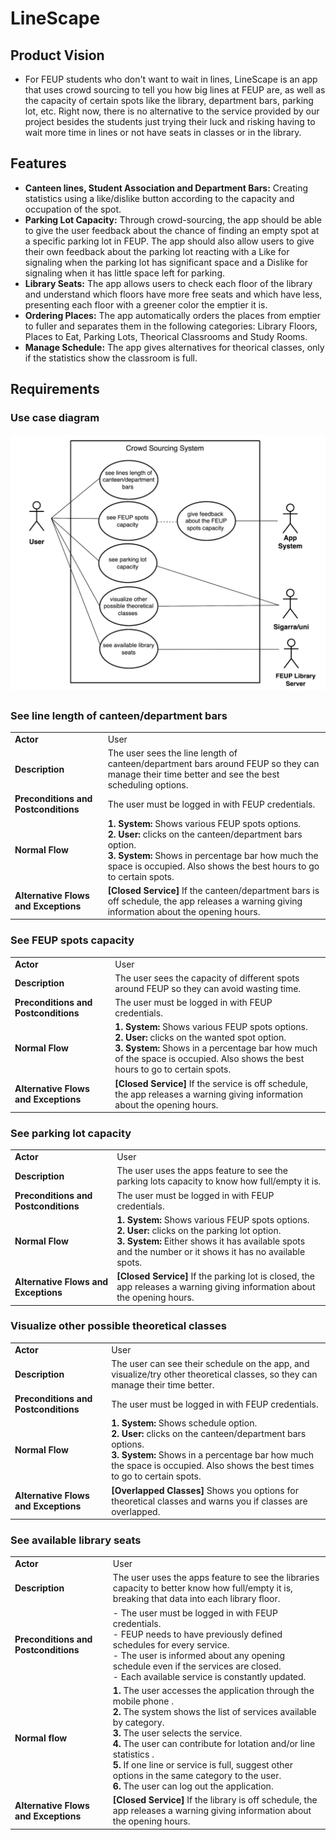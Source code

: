 # LineScape

## Product Vision

- For FEUP students who don't want to wait in lines, LineScape is an app that uses crowd sourcing to tell you how big lines at FEUP are, as well as the capacity of certain spots like the library, department bars, parking lot, etc. Right now, there is no alternative to the service provided by our project besides the students just trying their luck and risking having to wait more time in lines or not have seats in classes or in the library.

## Features
- **Canteen lines, Student Association and Department Bars:** Creating statistics using a like/dislike button according to the capacity and occupation of the spot.
- **Parking Lot Capacity:** Through crowd-sourcing, the app should be able to give the user feedback about the chance of finding an empty spot at a specific parking lot in FEUP. The app should also allow users to give their own feedback about the parking lot reacting with a Like for signaling when the parking lot has significant space and a Dislike for signaling when it has little space left for parking.
- **Library Seats:** The app allows users to check each floor of the library and understand which floors have more free seats and which have less, presenting each floor with a greener color the emptier it is.
- **Ordering Places:** The app automatically orders the places from emptier to fuller and separates them in the following categories: Library Floors, Places to Eat, Parking Lots, Theorical Classrooms and Study Rooms.
- **Manage Schedule:** The app gives alternatives for theorical classes, only if the statistics show the classroom is full.

## Requirements

### Use case diagram
![UseCaseDiagram](CrowdSourcingSystem.png)

### See line length of canteen/department bars
|||
| --- | --- |
|**Actor**|User|
|**Description**|The user sees the line length of canteen/department bars around FEUP so they can manage their time better and see the best scheduling options.|
|**Preconditions and Postconditions**| The user must be logged in with FEUP credentials.|
|**Normal Flow**| **1. System:** Shows various FEUP spots options. </br> **2. User:** clicks on the canteen/department bars option. </br> **3. System:** Shows in percentage bar how much the space is occupied. Also shows the best hours to go to certain spots.|
|**Alternative Flows and Exceptions**| **[Closed Service]** If the canteen/department bars is off schedule, the app releases a warning giving information about the opening hours.
### See FEUP spots capacity
|||
| --- | --- |
|**Actor**|User|
|**Description**|The user sees the capacity of different spots around FEUP so they can avoid wasting time. |
|**Preconditions and Postconditions**| The user must be logged in with FEUP credentials.|
|**Normal Flow**| **1. System:** Shows various FEUP spots options. </br> **2. User:** clicks on the wanted spot option. </br> **3. System:** Shows in a percentage bar how much of the space is occupied. Also shows the best hours to go to certain spots.|
|**Alternative Flows and Exceptions**| **[Closed Service]** If the service is off schedule, the app releases a warning giving information about the opening hours.
### See parking lot capacity
|||
| --- | --- |
|**Actor**| User|
|**Description**| The user uses the apps feature to see the parking lots capacity to know how full/empty it is.
|**Preconditions and Postconditions**|The user must be logged in with FEUP credentials.
|**Normal Flow**| **1. System:** Shows various FEUP spots options. </br> **2. User:** clicks on the parking lot option.</br> **3. System:** Either shows it has available spots and the number or it shows it has no available spots.
|**Alternative Flows and Exceptions**| **[Closed Service]** If the parking lot is closed, the app releases a warning giving information about the opening hours.
### Visualize other possible theoretical classes
|||
| --- | --- |
|**Actor**|User|
|**Description**|The user can see their schedule on the app, and visualize/try other theoretical classes, so they can manage their time better.|
|**Preconditions and Postconditions**| The user must be logged in with FEUP credentials.|
|**Normal Flow**| **1. System:** Shows schedule option. </br> **2. User:** clicks on the canteen/department bars options. </br> **3. System:** Shows in a percentage bar how much the space is occupied. Also shows the best times to go to certain spots.|
|**Alternative Flows and Exceptions**|**[Overlapped Classes]** Shows you options for theoretical classes and warns you if classes are overlapped.|

### See available library seats
|||
| --- | --- |
|**Actor**|  User | 
|**Description** | The user uses the apps feature to see the libraries capacity to better know how full/empty it is, breaking that data into each library floor.|
|**Preconditions and Postconditions** | - The user must be logged in with FEUP credentials. <br> - FEUP needs to have previously defined schedules for every service. </br> - The user is informed about any opening schedule even if the services are closed. <br> - Each available service is constantly updated. |
| **Normal flow** | **1.** The user accesses the application through the mobile phone .<br> **2.** The system shows the list of services available by category.<br> **3.** The user selects the service.<br> **4.** The user can contribute for lotation and/or line statistics .<br> **5.** If one line or service is full, suggest other options in the same category to the user. <br> **6.** The user can log out the application. |
| **Alternative Flows and Exceptions** | **[Closed Service]** If the library is off schedule, the app releases a warning giving information about the opening hours. |
